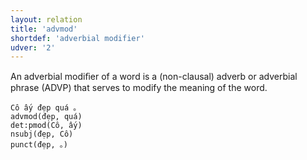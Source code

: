```yaml
---
layout: relation
title: 'advmod'
shortdef: 'adverbial modifier'
udver: '2'
---
```


An adverbial modiﬁer of a word is a (non-clausal) adverb or adverbial phrase (ADVP) that serves to modify the meaning of the word.

~~~ sdparse
Cô ấy đẹp quá 。
advmod(đẹp, quá)
det:pmod(Cô, ấy)
nsubj(đẹp, Cô)
punct(đẹp, 。)
~~~

<!-- Interlanguage links updated So kvě 14 19:02:54 CEST 2022 -->

